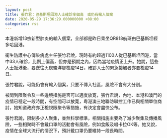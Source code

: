 ```yaml
---
layout: post
title: 張竹君：巴基斯坦回港人士確診率偏高　或仍有輸入個案
date: 2020-05-29 17:36:29.000000000 +08:00
categories: rss
---
```


本港新增13宗新型肺炎的輸入個案，全部都是昨日乘坐QR818航班由巴基斯坦經多哈回港。

衞生防護中心傳染病處主任張竹君說，現時有約超過1100人從巴基斯坦回港，當中33人確診，比例上偏高，但亦是預期之內，因為當地疫情正上升。她說，這些人士抵港後，要送往火炭駿洋邨檢疫14日，確診人士的緊急接觸者亦要檢疫14日。

張竹君說，可能仍會有輸入個案，只要不傳入社區，風險不會有大分別。

被問到限聚令及一些邊境措施是否可以適度放寛，張竹君說，內地、本港和澳門的疫情已穩定一段時間，有空間可以放寛，粵港澳三地聯防聯控工作已與相關單位商討，她知道政府亦正檢視限聚令等措施，有決定會盡快公布。

張竹君說，限制多少人聚集，並無科學標準，相關措施主要為了減少聚集及傳播風險，一些相聚時不會戴口罩的活動會有風險，例如食飯及唱卡拉OK等。她又說，疫情在全球大流行的情況下，預計戴口罩仍要維持一段長時間。
